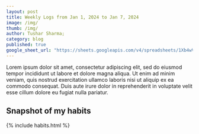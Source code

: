 ```yaml
---
layout: post
title: Weekly Logs from Jan 1, 2024 to Jan 7, 2024
image: /img/
thumb: /img/
author: Tushar Sharma;
category: blog
published: true
google_sheet_url: "https://sheets.googleapis.com/v4/spreadsheets/1Xb4wV0AOQiGWwXaciIBX-rkFebzg8DlAcRcClshyAnA/values/Habits!A9:T11?alt=json&key=AIzaSyCgYRKf_apK3TUSYGO9WhQ5dN-ukY4H0gw"
---
```


Lorem ipsum dolor sit amet, consectetur adipiscing elit, sed do eiusmod tempor incididunt ut labore et dolore magna aliqua. Ut enim ad minim veniam, quis nostrud exercitation ullamco laboris nisi ut aliquip ex ea commodo consequat. Duis aute irure dolor in reprehenderit in voluptate velit esse cillum dolore eu fugiat nulla pariatur.<!-- truncate_here -->

## Snapshot of my habits

{% include habits.html %}